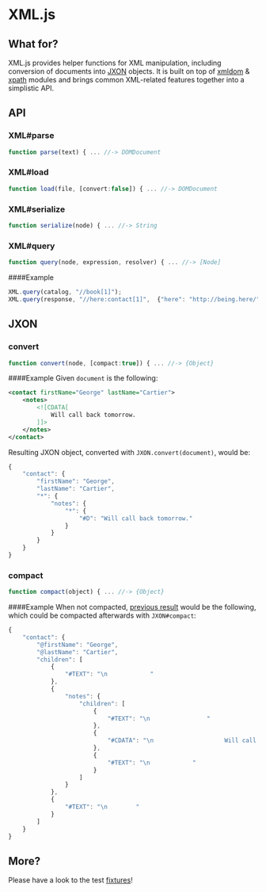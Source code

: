 # XML.js
## What for?
XML.js provides helper functions for XML manipulation, including conversion of documents into [JXON](https://developer.mozilla.org/en-US/docs/JXON) objects.
It is built on top of [xmldom](https://www.npmjs.org/package/xmldom) & [xpath](https://www.npmjs.org/package/xpath) modules and brings common XML-related features together into a simplistic API.

## API

### XML#parse
```javascript
function parse(text) { ... //-> DOMDocument
```

### XML#load
```javascript
function load(file, [convert:false]) { ... //-> DOMDocument
```

### XML#serialize
```javascript
function serialize(node) { ... //-> String
```

### XML#query
```javascript
function query(node, expression, resolver) { ... //-> [Node]
```

####Example
```javascript
XML.query(catalog, "//book[1]");
XML.query(response, "//here:contact[1]",  {"here": "http://being.here/"});
```



## JXON

### convert
```javascript
function convert(node, [compact:true]) { ... //-> {Object}
```

####Example
Given `document` is the following:
```xml
<contact firstName="George" lastName="Cartier">
    <notes>
        <![CDATA[
            Will call back tomorrow.
        ]]>
    </notes>
</contact>
```
Resulting JXON object, converted with `JXON.convert(document)`, would be:
<a name="JXON_convert_result"></a>
```javascript
{
	"contact": {
		"firstName": "George",
		"lastName": "Cartier",
		"*": {
			"notes": {
				"*": {
					"#D": "Will call back tomorrow."
				}
			}
		}
	}
}
```

### compact
```javascript
function compact(object) { ... //-> {Object}
```
####Example
When not compacted, [previous result](#JXON_convert_result) would be the following, which could be compacted afterwards with `JXON#compact`:
```javascript
{
	"contact": {
		"@firstName": "George",
		"@lastName": "Cartier",
		"children": [
			{
				"#TEXT": "\n            "
			},
			{
				"notes": {
					"children": [
						{
							"#TEXT": "\n                "
						},
						{
							"#CDATA": "\n                    Will call back tomorrow.\n                "
						},
						{
							"#TEXT": "\n            "
						}
					]
				}
			},
			{
				"#TEXT": "\n        "
			}
		]
	}
}
```

## More?

Please have a look to the test [fixtures](test/fixtures)!